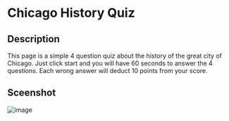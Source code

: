 # Chicago History Quiz
## Description
This page is a simple 4 question quiz about the history of the great city of Chicago. Just click start and you will have 60 seconds to answer the 4 questions. Each wrong answer will deduct 10 points from your score.

## Sceenshot
![image](https://github.com/jfujan/Chicago-History-Quiz/assets/131504994/0caa4431-4e04-46c4-8489-62bc17284107)

